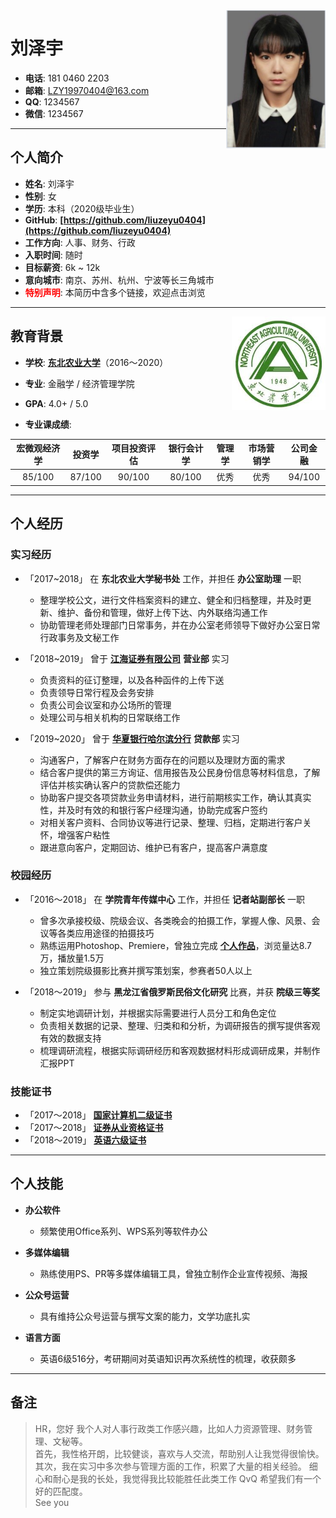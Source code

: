 
<img class="" src='img/lzy.png' style='float:right; width:159.2px;height:221.2px'/>

<h1> 刘泽宇 </h1>

- **电话**: 181 0460 2203
- **邮箱**: LZY19970404@163.com
- **QQ**: 1234567
- **微信**: 1234567

---

## 个人简介

- **姓名**: 刘泽宇
- **性别**: 女
- **学历**: 本科（2020级毕业生）
- **GitHub**: **[https://github.com/liuzeyu0404](https://github.com/liuzeyu0404)**
- **工作方向**: 人事、财务、行政
- **入职时间**: 随时
- **目标薪资**: 6k ~ 12k
- **意向城市**: 南京、苏州、杭州、宁波等长三角城市
- **<font color="red">特别声明</font>**: 本简历中含多个链接，欢迎点击浏览

---

<img class="" src='img/neau.jpeg' style='float:right; width:150px;height:150px'/>

## 教育背景

- **学校**: **[东北农业大学](http://www.neau.edu.cn/)**（2016～2020）

- **专业**: 金融学 / 经济管理学院

- **GPA**: 4.0+ / 5.0

- **专业课成绩**:

| 宏微观经济学 | 投资学 | 项目投资评估 | 银行会计学 | 管理学 | 市场营销学 | 公司金融 |
| :---: | :---: | :---: | :---: | :---: | :---: | :---: |
| 85/100 | 87/100 | 90/100 | 80/100 | 优秀 | 优秀 | 94/100 |

---

## 个人经历

### 实习经历

- 「2017~2018」 在 **东北农业大学秘书处** 工作，并担任 **办公室助理** 一职
    - 整理学校公文，进行文件档案资料的建立、健全和归档整理，并及时更新、维护、备份和管理，做好上传下达、内外联络沟通工作
    - 协助管理老师处理部门日常事务，并在办公室老师领导下做好办公室日常行政事务及文秘工作

- 「2018~2019」 曾于 **[江海证券有限公司](https://www.jhzq.com.cn/)** **营业部** 实习
    - 负责资料的征订整理，以及各种函件的上传下送
    - 负责领导日常行程及会务安排
    - 负责公司会议室和办公场所的管理
    - 处理公司与相关机构的日常联络工作

- 「2019~2020」 曾于 **[华夏银行哈尔滨分行](http://www.hxb.com.cn/index.shtml)** **贷款部** 实习
    - 沟通客户，了解客户在财务方面存在的问题以及理财方面的需求
    - 结合客户提供的第三方询证、信用报告及公民身份信息等材料信息，了解评估并核实确认客户的贷款偿还能力
    - 协助客户提交各项贷款业务申请材料，进行前期核实工作，确认其真实性，并及时有效的和银行客户经理沟通，协助完成客户签约
    - 对相关客户资料、合同协议等进行记录、整理、归档，定期进行客户关怀，增强客户粘性
    - 跟进意向客户，定期回访、维护已有客户，提高客户满意度

### 校园经历

- 「2016～2018」 在 **学院青年传媒中心** 工作，并担任 **记者站副部长** 一职
    - 曾多次承接校级、院级会议、各类晚会的拍摄工作，掌握人像、风景、会议等各类应用途径的拍摄技巧
    - 熟练运用Photoshop、Premiere，曾独立完成 **[个人作品]()**，浏览量达8.7万，播放量1.5万
    - 独立策划院级摄影比赛并撰写策划案，参赛者50人以上

- 「2018～2019」 参与 **黑龙江省俄罗斯民俗文化研究** 比赛，并获 **院级三等奖**
    - 制定实地调研计划，并根据实际需要进行人员分工和角色定位
    - 负责相关数据的记录、整理、归类和和分析，为调研报告的撰写提供客观有效的数据支持
    - 梳理调研流程，根据实际调研经历和客观数据材料形成调研成果，并制作汇报PPT


### 技能证书

- 「2017～2018」 **[国家计算机二级证书]()**
- 「2017～2018」 **[证券从业资格证书]()**
- 「2018～2019」 **[英语六级证书]()**

---

## 个人技能

- **办公软件**
    - 频繁使用Office系列、WPS系列等软件办公

- **多媒体编辑**
    - 熟练使用PS、PR等多媒体编辑工具，曾独立制作企业宣传视频、海报

- **公众号运营**
    - 具有维持公众号运营与撰写文案的能力，文学功底扎实

- **语言方面**
    - 英语6级516分，考研期间对英语知识再次系统性的梳理，收获颇多

---

## 备注


> HR，您好
我个人对人事行政类工作感兴趣，比如人力资源管理、财务管理、文秘等。  
首先，我性格开朗，比较健谈，喜欢与人交流，帮助别人让我觉得很愉快。
其次，我在实习中多次参与管理方面的工作，积累了大量的相关经验。
细心和耐心是我的长处，我觉得我比较能胜任此类工作 QvQ
希望我们有一个好的匹配度。  
See you
